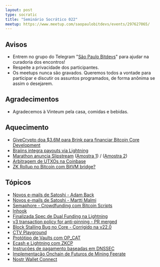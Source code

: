 ```yaml
---
layout: post
type: socratic
title: "Seminário Socrático 022"
meetup: https://www.meetup.com/saopaulobitdevs/events/297627065/
---
```


## Avisos

- Entrem no grupo do Telegram "[São Paulo Bitdevs](https://t.me/joinchat/lHusQ1bV9fUyNDY5)" para ajudar na curadoria dos encontros!
- Respeite a privacidade dos participantes.
- Os meetups nunca são gravados. Queremos todos a vontade para participar e discutir os assuntos programados, de forma anônima se assim o desejarem.

## Agradecimentos

- Agradecemos à Vinteum pela casa, comidas e bebidas.

## Aquecimento

* [GiveCrypto doa $3.6M para Brink para financiar Bitcoin Core Development](https://twitter.com/bitcoinbrink/status/1758544229721120870)
* [Braiins integra payouts via Lightning](https://twitter.com/BraiinsMining/status/1760319741560856983)
* [Marathon anuncia Slipstream](https://ir.mara.com/news-events/press-releases/detail/1343/marathon-digital-holdings-launches-slipstream) ([Amostra 1](https://twitter.com/mononautical/status/1760746059956187414)) / ([Amostra 2](https://twitter.com/mononautical/status/1760746059956187414))
* [Arbitragem de UTXOs na Coinbase](https://twitter.com/mononautical/status/1758262223456162279)
* [ZK Rollup no Bitcoin com BitVM bridge?](https://twitter.com/citrea_xyz/status/1754883284893356368)



## Tópicos

* [Novos e-mails de Satoshi - Adam Back](https://bitcoinmagazine.com/technical/bitcoin-adam-backs-complete-emails-satoshi-nakamoto)
* [Novos e-mails de Satoshi - Martti Malmi](https://mmalmi.github.io/satoshi/)
* [Semaphore - Crowdfunding com Bitcoin Scripts](https://github.com/supertestnet/semaphore)
* [lnhook](https://github.com/jaonoctus/lnhook)
* [Finalizada Spec de Dual Funding na Lightning](https://github.com/lightning/bolts/pull/851)
* [v3 transaction policy for anti-pinning - PR merged](https://github.com/bitcoin/bitcoin/pull/28948)
* [Block Stalling Bug no Core - Corrigido na v22.0](https://delvingbitcoin.org/t/block-stalling-issue-in-core-prior-to-v22-0/499)
* [CTV Playground](https://ctv.ursus.camp)
* [Protótipo de Vaults com OP_CAT](https://delvingbitcoin.org/t/basic-vault-prototype-using-op-cat/576)
* [Ecash e Lightning com ZKCP](https://delvingbitcoin.org/t/ecash-and-lightning-via-zkcp/586)
* [Instruções de pagamento baseadas em DNSSEC](https://delvingbitcoin.org/t/human-readable-bitcoin-payment-instructions/542/)
* [Implementação Onchain de Futuros de Mining Feerate](https://delvingbitcoin.org/t/an-onchain-implementation-of-mining-feerate-futures/547)
* [Nostr Wallet Connect](https://blog.getalby.com/scaling-bitcoin-apps/)